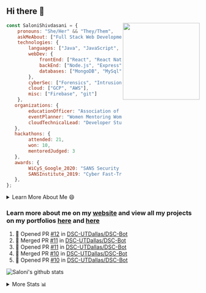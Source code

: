## Hi there 👋

<img align='right' src="https://storage.googleapis.com/saloni-shivdasani-resume/Saloni.png" width="200">

```javascript
const SaloniShivdasani = {
    pronouns: "She/Her" && "They/Them",
    askMeAbout: ["Full Stack Web Development", "Cloud Computing", "Cyber Security"],
    technologies: {
        languages: ["Java", "JavaScript", "SQL", "Python", "C++", "R"],
        webDev: {
            frontEnd: ["React", "React Native", "Electron"],
            backEnd: ["Node.js", "Express", "Flask"],
            databases: ["MongoDB", "MySql"],
        },
        cyberSec: ["Forensics", "Intrusion Detection", "Security Operations", "Network and Application Penetration Testing"],
        cloud: ["GCP", "AWS"],
        misc: ["Firebase", "git"]
    },
   organizations: {
        educationOfficer: "Association of Computer Machinery, UTD",
        eventPlanner: "Women Mentoring Women in Engineering, UTD",
        cloudTechnicalLead: "Developer Students Club, UTD"
   },
   hackathons: {
        attended: 21,
        won: 10,
        mentoredJudged: 3
   },
   awards: {
        WiCyS_Google_2020: "SANS Security Training Scholarship",
        SANSInstitute_2019: "Cyber Fast-Track Game Quarter-Finalist",
   },
};
```

<!--START_SECTION:table-->
<details>

<summary>Learn More About Me 😄 </summary>

I am a junior at The University of Texas at Dallas, and I am currently majoring in Software Engineering with a concentration in Information Assurance. I am interested and have experience in full stack development, cloud computing, and cybersecurity. I hope to find opportunities where I can gain exposure to algorithm and project design. My ultimate aim is to develop futuristic products for users because I am inspired by the impact of computing on society.

I have experience in full stack web development through my participation and awards in hackathons where I have learnt and used React, Node.js, Express, MongoDB, Flask, NLTK, and React Native along with GIT, GCP, and Firebase. Last semester, I was also responsible for backend development for a project at a local NGO where I created a REST API using Node.js, Express, MongoDB and SQL and hosted it on servers using GCP. 

From my coursework and local competitions, I have skills in algorithms and data structures in Java, database management using SQL and machine learning using Python and R. I have also been a quarter-finalist in a national cybersecurity completion hosted by the SANS institute.

I am also actively involved in campus organization where I am the cloud technical lead for Developer Student Club, Mentor and Education Officer for Association of Computing Machinery, event planner for Women Mentoring Women in Engineering and IT Committee member for IEEE.

</details>

<!--END_SECTION:table-->

### Learn more about me on my [website](https://www.saloni-shivdasani.codes) and view all my projects on my portfolios [here](https://www.saloni-shivdasani.codes/projects) and  [here](http://devpost.com/SaloniS)

<!--START_SECTION:activity-->
1. 💪 Opened PR [#12](https://github.com/DSC-UTDallas/DSC-Bot/pull/12) in [DSC-UTDallas/DSC-Bot](https://github.com/DSC-UTDallas/DSC-Bot)
2. 🎉 Merged PR [#11](https://github.com/DSC-UTDallas/DSC-Bot/pull/11) in [DSC-UTDallas/DSC-Bot](https://github.com/DSC-UTDallas/DSC-Bot)
3. 💪 Opened PR [#11](https://github.com/DSC-UTDallas/DSC-Bot/pull/11) in [DSC-UTDallas/DSC-Bot](https://github.com/DSC-UTDallas/DSC-Bot)
4. 🎉 Merged PR [#10](https://github.com/DSC-UTDallas/DSC-Bot/pull/10) in [DSC-UTDallas/DSC-Bot](https://github.com/DSC-UTDallas/DSC-Bot)
5. 💪 Opened PR [#10](https://github.com/DSC-UTDallas/DSC-Bot/pull/10) in [DSC-UTDallas/DSC-Bot](https://github.com/DSC-UTDallas/DSC-Bot)
<!--END_SECTION:activity-->

![Saloni's github stats](https://github-readme-stats.vercel.app/api?username=SaloniSS)

<!--START_SECTION:table-->
<details>

<summary>More Stats 📊 </summary>

<!--START_SECTION:waka-->
![Lines of code](https://img.shields.io/badge/From%20Hello%20World%20I%27ve%20Written-24.8%20million%20lines%20of%20code-blue)

**🐱 My Github Data** 

> 🏆 1,680 Contributions in the Year 2020
 > 
> 📦 527.9 kB Used in Github's Storage 
 > 
> 💼 Opted to Hire
 > 
> 📜 22 Public Repositories
 > 
> 🔑 17 Private Repositories 

**I'm a Night 🦉** 

```text
🌞 Morning    222 commits    ████░░░░░░░░░░░░░░░░░░░░░   18.3% 
🌆 Daytime    251 commits    █████░░░░░░░░░░░░░░░░░░░░   20.69% 
🌃 Evening    392 commits    ████████░░░░░░░░░░░░░░░░░   32.32% 
🌙 Night      348 commits    ███████░░░░░░░░░░░░░░░░░░   28.69%

```
📅 **I'm Most Productive on Saturday** 

```text
Monday       120 commits    ██░░░░░░░░░░░░░░░░░░░░░░░   9.89% 
Tuesday      82 commits     █░░░░░░░░░░░░░░░░░░░░░░░░   6.76% 
Wednesday    118 commits    ██░░░░░░░░░░░░░░░░░░░░░░░   9.73% 
Thursday     70 commits     █░░░░░░░░░░░░░░░░░░░░░░░░   5.77% 
Friday       150 commits    ███░░░░░░░░░░░░░░░░░░░░░░   12.37% 
Saturday     381 commits    ███████░░░░░░░░░░░░░░░░░░   31.41% 
Sunday       292 commits    ██████░░░░░░░░░░░░░░░░░░░   24.07%

```


📊 **This Week I Spent My Time On** 

```text
⌚︎ Time Zone: America/Chicago

💬 Programming Languages: 
Python                   2 hrs 42 mins       █████████████░░░░░░░░░░░░   53.79% 
JavaScript               1 hr 34 mins        ███████░░░░░░░░░░░░░░░░░░   31.04% 
Text                     20 mins             █░░░░░░░░░░░░░░░░░░░░░░░░   6.9% 
HTML                     10 mins             █░░░░░░░░░░░░░░░░░░░░░░░░   3.51% 
JSON                     7 mins              ░░░░░░░░░░░░░░░░░░░░░░░░░   2.57%

```

**I Mostly Code in JavaScript** 

```text
JavaScript               24 repos            █████████████░░░░░░░░░░░░   53.33% 
Java                     5 repos             ██░░░░░░░░░░░░░░░░░░░░░░░   11.11% 
TypeScript               5 repos             ██░░░░░░░░░░░░░░░░░░░░░░░   11.11% 
CSS                      3 repos             █░░░░░░░░░░░░░░░░░░░░░░░░   6.67% 
PHP                      2 repos             █░░░░░░░░░░░░░░░░░░░░░░░░   4.44%

```



<!--END_SECTION:waka-->

<!--END_SECTION:table-->

<!--
**SaloniSS/SaloniSS** is a ✨ _special_ ✨ repository because its `README.md` (this file) appears on your GitHub profile.

Here are some ideas to get you started:

- 🔭 I’m currently working on ...
- 🌱 I’m currently learning ...
- 👯 I’m looking to collaborate on ...
- 🤔 I’m looking for help with ...
- 💬 Ask me about ...
- 📫 How to reach me: ...
- 😄 Pronouns: ...
- ⚡ Fun fact: ...
-->
